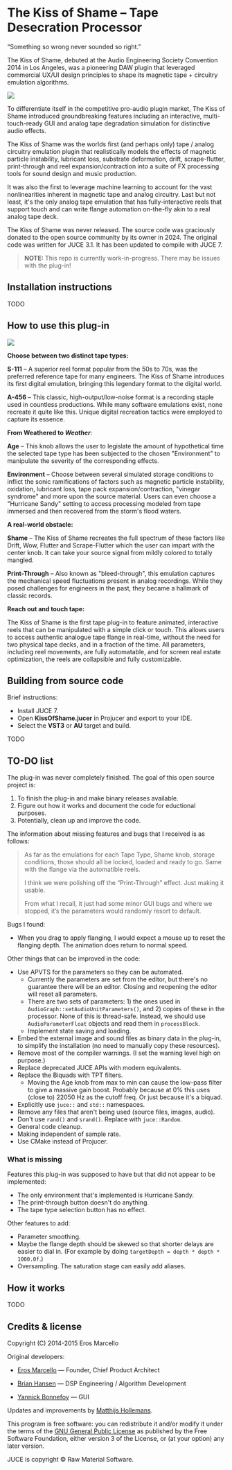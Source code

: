 # The Kiss of Shame – Tape Desecration Processor

“Something so wrong never sounded so right.”

The Kiss of Shame, debuted at the Audio Engineering Society Convention 2014 in Los Angeles, was a pioneering DAW plugin that leveraged commercial UX/UI design principles to shape its magnetic tape + circuitry emulation algorithms.

![](Docs/blurb.jpg)

To differentiate itself in the competitive pro-audio plugin market, The Kiss of Shame introduced groundbreaking features including an interactive, multi-touch-ready GUI and analog tape degradation simulation for distinctive audio effects.

The Kiss of Shame was the worlds first (and perhaps only) tape / analog circuitry emulation plugin that realistically models the effects of magnetic particle instability, lubricant loss, substrate deformation, drift, scrape-flutter, print-through and reel expansion/contraction into a suite of FX processing tools for sound design and music production.

It was also the first to leverage machine learning to account for the vast nonlinearities inherent in magnetic tape and analog circuitry. Last but not least, it's the only analog tape emulation that has fully-interactive reels that support touch and can write flange automation on-the-fly akin to a real analog tape deck.

The Kiss of Shame was never released. The source code was graciously donated to the open source community by its owner in 2024. The original code was written for JUCE 3.1. It has been updated to compile with JUCE 7.

> **NOTE:** This repo is currently work-in-progress. There may be issues with the plug-in!

## Installation instructions

TODO

## How to use this plug-in

![](Docs/screenshot.jpg)

**Choose between two distinct tape types:**

**S-111** – A superior reel format popular from the 50s to 70s, was the preferred reference tape for many engineers. The Kiss of Shame introduces its first digital emulation, bringing this legendary format to the digital world.

**A-456** – This classic, high-output/low-noise format is a recording staple used in countless productions. While many software emulations exist, none recreate it quite like this. Unique digital recreation tactics were employed to capture its essence.

**From Weathered to *Weather***:

**Age** – This knob allows the user to legislate the amount of hypothetical time the selected tape type has been subjected to the chosen "Environment" to manipulate the severity of the corresponding effects.

**Environment** – Choose between several simulated storage conditions to inflict the sonic ramifications of factors such as magnetic particle instability, oxidation, lubricant loss, tape pack expansion/contraction, "vinegar syndrome" and more upon the source material. Users can even choose a "Hurricane Sandy" setting to access processing modeled from tape immersed and then recovered from the storm's flood waters.

**A real-world obstacle:**

**Shame** – The Kiss of Shame recreates the full spectrum of these factors like Drift, Wow, Flutter and Scrape-Flutter which the user can impart with the center knob. It can take your source signal from mildly colored to totally mangled.

**Print-Through** – Also known as "bleed-through", this emulation captures the mechanical speed fluctuations present in analog recordings. While they posed challenges for engineers in the past, they became a hallmark of classic records.

**Reach out and touch tape:**

The Kiss of Shame is the first tape plug-in to feature animated, interactive reels that can be manipulated with a simple click or touch. This allows users to access authentic analogue tape flange in real-time, without the need for two physical tape decks, and in a fraction of the time. All parameters, including reel movements, are fully automatable, and for screen real estate optimization, the reels are collapsible and fully customizable.

## Building from source code

Brief instructions:

- Install JUCE 7.
- Open **KissOfShame.jucer** in Projucer and export to your IDE.
- Select the **VST3** or **AU** target and build.

TODO

## TO-DO list

The plug-in was never completely finished. The goal of this open source project is:

1. To finish the plug-in and make binary releases available.
2. Figure out how it works and document the code for eductional purposes.
3. Potentially, clean up and improve the code.

The information about missing features and bugs that I received is as follows:

> As far as the emulations for each Tape Type, Shame knob, storage conditions, those should all be locked, loaded and ready to go. Same with the flange via the automatible reels.
>
> I think we were polishing off the “Print-Through” effect. Just making it usable.
>
> From what I recall, it just had some minor GUI bugs and where we stopped, it’s the parameters would randomly resort to default.

Bugs I found:

- When you drag to apply flanging, I would expect a mouse up to reset the flanging depth. The animation does return to normal speed.

Other things that can be improved in the code:

- Use APVTS for the parameters so they can be automated.
  - Currently the parameters are set from the editor, but there's no guarantee there will be an editor. Closing and reopening the editor will reset all parameters.
  - There are two sets of parameters: 1) the ones used in `AudioGraph::setAudioUnitParameters()`, and 2) copies of these in the processor. None of this is thread-safe. Instead, we should use `AudioParameterFloat` objects and read them in `processBlock`.
  - Implement state saving and loading.
- Embed the external image and sound files as binary data in the plug-in, to simplify the installation (no need to manually copy these resources).
- Remove most of the compiler warnings. (I set the warning level high on purpose.)
- Replace deprecated JUCE APIs with modern equivalents.
- Replace the Biquads with TPT filters.
  - Moving the Age knob from max to min can cause the low-pass filter to give a massive gain boost. Probably because at 0% this uses (close to) 22050 Hz as the cutoff freq. Or just because it's a biquad.
- Explicitly use `juce::` and `std::` namespaces.
- Remove any files that aren't being used (source files, images, audio).
- Don't use `rand()` and `srand()`. Replace with `juce::Random`.
- General code cleanup.
- Making independent of sample rate.
- Use CMake instead of Projucer.

### What is missing

Features this plug-in was supposed to have but that did not appear to be implemented:

- The only environment that's implemented is Hurricane Sandy.
- The print-through button doesn't do anything.
- The tape type selection button has no effect.

Other features to add:

- Parameter smoothing.
- Maybe the flange depth should be skewed so that shorter delays are easier to dial in. (For example by doing `targetDepth = depth * depth * 1000.0f`.)
- Oversampling. The saturation stage can easily add aliases.

## How it works

TODO

## Credits & license

Copyright (C) 2014-2015 Eros Marcello

Original developers:

- [Eros Marcello](https://www.github.com/erosmarcello) — Founder, Chief Product Architect

- [Brian Hansen](https://brianhansen.sonimmersion.com/) — DSP Engineering / Algorithm Development

- [Yannick Bonnefoy](https://nanopsy.tv/) — GUI

Updates and improvements by [Matthijs Hollemans](https://audiodev.blog).

This program is free software: you can redistribute it and/or modify it under the terms of the [GNU General Public License](https://www.gnu.org/licenses/gpl-3.0.en.html) as published by the Free Software Foundation, either version 3 of the License, or (at your option) any later version.

JUCE is copyright © Raw Material Software.
